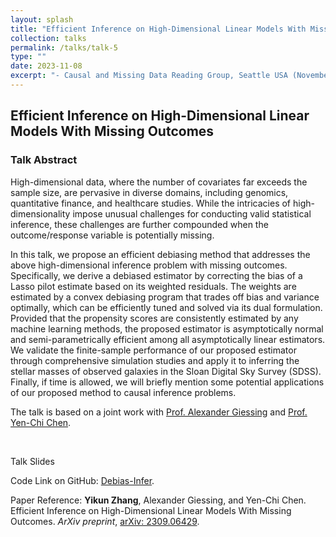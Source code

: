 ```yaml
---
layout: splash
title: "Efficient Inference on High-Dimensional Linear Models With Missing Outcomes"
collection: talks
permalink: /talks/talk-5
type: ""
date: 2023-11-08
excerpt: "- Causal and Missing Data Reading Group, Seattle USA (November 2023)"
---
```


## Efficient Inference on High-Dimensional Linear Models With Missing Outcomes

### Talk Abstract

High-dimensional data, where the number of covariates far exceeds the sample size, are pervasive in diverse domains, including genomics, quantitative finance, and healthcare studies. While the intricacies of high-dimensionality impose unusual challenges for conducting valid statistical inference, these challenges are further compounded when the outcome/response variable is potentially missing.

In this talk, we propose an efficient debiasing method that addresses the above high-dimensional inference problem with missing outcomes. Specifically, we derive a debiased estimator by correcting the bias of a Lasso pilot estimate based on its weighted residuals. The weights are estimated by a convex debiasing program that trades off bias and variance optimally, which can be efficiently tuned and solved via its dual formulation. Provided that the propensity scores are consistently estimated by any machine learning methods, the proposed estimator is asymptotically normal and semi-parametrically efficient among all asymptotically linear estimators. We validate the finite-sample performance of our proposed estimator through comprehensive simulation studies and apply it to inferring the stellar masses of observed galaxies in the Sloan Digital Sky Survey (SDSS). Finally, if time is allowed, we will briefly mention some potential applications of our proposed method to causal inference problems.

The talk is based on a joint work with [Prof. Alexander Giessing](https://agiessing.github.io/) and [Prof. Yen-Chi Chen](http://faculty.washington.edu/yenchic/).

<br>

Talk Slides

Code Link on GitHub: [Debias-Infer](https://github.com/zhangyk8/Debias-Infer).

Paper Reference: **Yikun Zhang**, Alexander Giessing, and Yen-Chi Chen. Efficient Inference on High-Dimensional Linear Models With Missing Outcomes. _ArXiv preprint_, [arXiv: 2309.06429](https://arxiv.org/abs/2309.06429).
